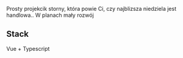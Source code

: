Prosty projekcik storny, która powie Ci, czy najblizsza niedziela jest handlowa..
W planach mały rozwój

## Stack
Vue + Typescript